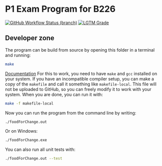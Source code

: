 # P1 Exam Program for B226
[![GitHub Workflow Status (branch)](https://img.shields.io/github/workflow/status/atjn/AAU-P1-B226/Compile/main)](https://github.com/atjn/AAU-P1-B226/actions/workflows/compile.yml)
[![LGTM Grade](https://img.shields.io/lgtm/grade/cpp/github/atjn/AAU-P1-B226)](https://lgtm.com/projects/g/atjn/AAU-P1-B226)

## Developer zone

The program can be build from source by opening this folder in a terminal and running:
```sh
make
```
 [Documentation](https://atjn.github.io/AAU-P1-B226/Doc/html/index.html)
For this to work, you need to have `make` and `gcc` installed on your system. If you have an incompatible compiler setup, you can make a copy of the `makefile` and call it something like `makefile-local`. This file will not be uploaded to GitHub, so you can freely modify it to work with your system. When you are done, you can run it with:
```sh
make -f makefile-local
```

Now you can run the program from the command line by writing:
```sh
./foodForChange.out
```
Or on Windows:
```sh
./foodForChange.exe
```

You can also run all unit tests with:
```sh
./foodForChange.out --test
```
